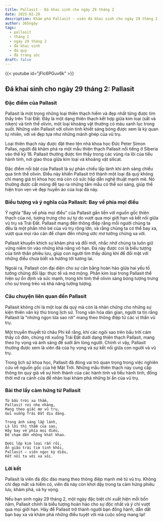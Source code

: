 ```yaml
---
title: Pallasit - Đá khai sinh cho ngày 29 tháng 2
date: 2025-02-28
description: Khám phá Pallasit - viên đá khai sinh cho ngày 29 tháng 2, biểu tượng của Bay về phía mọi điều. Cùng tìm hiểu ý nghĩa sâu sắc của viên đá độc đáo này.
author: 365ngày
tags:
  - pallasit
  - tháng 2
  - ngày 29 tháng 2
  - đá khai sinh
  - đá quý
  - đá trang sức
draft: false
---
```


{{< youtube id="jFlc6PGuv6k" >}}

## Đá khai sinh cho ngày 29 tháng 2: Pallasit

### Đặc điểm của Pallasit

Pallasit là một trong những loại thiên thạch hiếm và đẹp nhất từng được tìm thấy trên Trái Đất. Đây là một dạng thiên thạch kết hợp giữa kim loại (sắt và niken) và tinh thể olivin, một loại khoáng vật thường có màu xanh lục trong suốt. Những viên Pallasit với olivin tinh khiết sáng bóng được xem là kỳ quan tự nhiên, với vẻ đẹp tựa như những mảnh ghép của vũ trụ.

Loại thiên thạch này được đặt theo tên nhà khoa học Đức Peter Simon Pallas, người đã khám phá ra một mẫu thiên thạch Pallasit nổi tiếng ở Siberia vào thế kỷ 18. Pallasit thường được tìm thấy trong các vùng rìa lõi của tiểu hành tinh, nơi giao thoa giữa kim loại và khoáng vật silicat.

Đặc điểm nổi bật của Pallasit là sự phản chiếu lấp lánh khi ánh sáng chiếu qua tinh thể olivin. Điều này khiến Pallasit trở thành một loại đá quý không chỉ mang giá trị khoa học mà còn có sức hấp dẫn nghệ thuật mạnh mẽ. Nó thường được cắt mỏng để tạo ra những tấm mẫu có thể soi sáng, giúp thể hiện trọn vẹn vẻ đẹp huyền ảo của loại đá này.

### Biểu tượng và ý nghĩa của Pallasit: Bay về phía mọi điều

Ý nghĩa "Bay về phía mọi điều" của Pallasit gắn liền với nguồn gốc thiên thạch của nó, tượng trưng cho sự tự do vượt qua mọi giới hạn và kết nối giữa vũ trụ và Trái Đất. Pallasit mang đến thông điệp rằng mỗi người chúng ta đều là một phần nhỏ bé của vũ trụ rộng lớn, và rằng chúng ta có thể bay xa, vượt qua mọi rào cản để chạm đến những ước mơ tưởng chừng xa vời.

Pallasit khuyến khích sự khám phá và đổi mới, nhắc nhở chúng ta luôn giữ vững niềm tin vào những khả năng vô hạn. Đá này được coi là biểu tượng của tinh thần phiêu lưu, giúp con người tìm thấy dũng khí để đối mặt với những điều chưa biết và hướng tới tương lai.

Ngoài ra, Pallasit còn đại diện cho sự cân bằng hoàn hảo giữa hai yếu tố tưởng chừng đối lập: thực tế và mơ mộng. Phần kim loại trong Pallasit thể hiện sự ổn định và sức mạnh, trong khi tinh thể olivin sáng bóng tượng trưng cho sự trong trẻo và khả năng tưởng tượng.

### Câu chuyện liên quan đến Pallasit

Pallasit không chỉ là một loại đá quý mà còn là nhân chứng cho những sự kiện thiên văn kỳ thú trong lịch sử. Trong văn hóa dân gian, người ta tin rằng Pallasit là "những ngọn lửa sao rơi" mang theo thông điệp từ các vị thần vũ trụ.

Một truyền thuyết từ châu Phi kể rằng, khi các ngôi sao trên bầu trời cảm thấy cô đơn, chúng rơi xuống Trái Đất dưới dạng thiên thạch Pallasit, mang theo hy vọng và ánh sáng để sưởi ấm lòng người. Chính vì vậy, Pallasit thường được xem là viên đá của hy vọng và sự kết nối giữa con người và vũ trụ.

Trong lịch sử khoa học, Pallasit đã đóng vai trò quan trọng trong việc nghiên cứu về nguồn gốc của hệ Mặt Trời. Những mẫu thiên thạch này cung cấp thông tin quý giá về sự hình thành của các hành tinh và tiểu hành tinh, đồng thời mở ra cánh cửa để nhân loại khám phá những bí ẩn của vũ trụ.

### Bài thơ lấy cảm hứng từ Pallasit

```
Từ bầu trời xa thẳm,  
Pallasit rơi nhẹ nhàng,  
Mang theo giấc mơ vũ trụ,  
Gửi xuống Trái Đất dịu dàng.  

Trong ánh sáng lấp lánh,  
Là lời thì thầm của sao,  
Hãy bay về phía mọi điều,  
Để chạm đến những khát khao.  

Dưới lớp kim loại rắn rỏi,  
Ẩn giấu trái tim tinh khôi,  
Pallasit – viên ngọc kỳ diệu,  
Kết nối ta với xa xôi.  
```

### Lời kết

Pallasit là viên đá độc đáo mang theo thông điệp mạnh mẽ từ vũ trụ. Không chỉ đẹp mắt và hiếm có, viên đá này còn khơi dậy trong ta cảm hứng phiêu lưu, khám phá, và hy vọng.

Nếu bạn sinh ngày 29 tháng 2, một ngày đặc biệt chỉ xuất hiện mỗi bốn năm, Pallasit chính là biểu tượng hoàn hảo cho sự độc nhất và ý chí vượt qua mọi giới hạn. Hãy để Pallasit trở thành người bạn đồng hành, dẫn dắt bạn bay xa và khám phá những điều tuyệt vời mà cuộc sống mang lại!